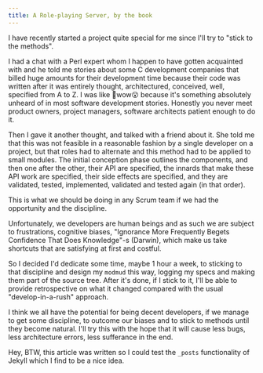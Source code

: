 ```yaml
---
title: A Role-playing Server, by the book
---
```

I have recently started a project quite special for me since I'll try to "stick to the methods".

I had a chat with a Perl expert whom I happen to have gotten acquainted with and he told me stories about some C development companies that billed huge amounts for their development time because their code was written after it was entirely thought, architectured, conceived, well, specified from A to Z. I was like 🤔wow😮 because it's something absolutely unheard of in most software development stories. Honestly you never meet product owners, project managers, software architects patient enough to do it.

Then I gave it another thought, and talked with a friend about it. She told me that this was not feasible in a reasonable fashion by a single developer on a project, but that roles had to alternate and this method had to be applied to small modules. The initial conception phase outlines the components, and then one after the other, their API are specified, the innards that make these API work are specified, their side effects are specified, and they are validated, tested, implemented, validated and tested again (in that order).

This is what we should be doing in any Scrum team if we had the opportunity and the discipline.

Unfortunately, we developers are human beings and as such we are subject to frustrations, cognitive biases, "Ignorance More Frequently Begets Confidence That Does Knowledge"-s (Darwin), which make us take shortcuts that are satisfying at first and costful.

So I decided I'd dedicate some time, maybe 1 hour a week, to sticking to that discipline and design my `modmud` this way, logging my specs and making them part of the source tree. After it's done, if I stick to it, I'll be able to provide retrospective on what it changed compared with the usual "develop-in-a-rush" approach.

I think we all have the potential for being decent developers, if we manage to get some discipline, to outcome our biases and to stick to methods until they become natural. I'll try this with the hope that it will cause less bugs, less architecture errors, less sufferance in the end.

Hey, BTW, this article was written so I could test the `_posts` functionality of Jekyll which I find to be a nice idea.
